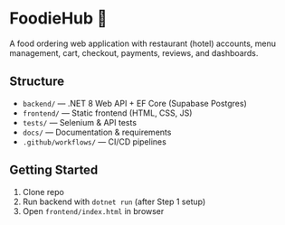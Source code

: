 # FoodieHub 🍴

A food ordering web application with restaurant (hotel) accounts, menu management, cart, checkout, payments, reviews, and dashboards.

## Structure

- `backend/` — .NET 8 Web API + EF Core (Supabase Postgres)
- `frontend/` — Static frontend (HTML, CSS, JS)
- `tests/` — Selenium & API tests
- `docs/` — Documentation & requirements
- `.github/workflows/` — CI/CD pipelines

## Getting Started

1. Clone repo
2. Run backend with `dotnet run` (after Step 1 setup)
3. Open `frontend/index.html` in browser

